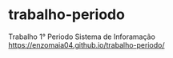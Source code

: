 # trabalho-periodo
Trabalho 1° Periodo Sistema de Inforamação
https://enzomaia04.github.io/trabalho-periodo/
